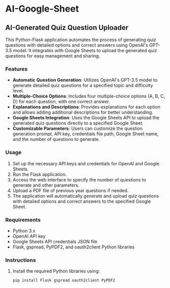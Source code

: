 # AI-Google-Sheet

## AI-Generated Quiz Question Uploader

This Python-Flask application automates the process of generating quiz questions with detailed options and correct answers using OpenAI's GPT-3.5 model. It integrates with Google Sheets to upload the generated quiz questions for easy management and sharing.

### Features

- **Automatic Question Generation**: Utilizes OpenAI's GPT-3.5 model to generate detailed quiz questions for a specified topic and difficulty level.
- **Multiple-Choice Options**: Includes four multiple-choice options (A, B, C, D) for each question, with one correct answer.
- **Explanations and Descriptions**: Provides explanations for each option and allows adding additional descriptions for better understanding.
- **Google Sheets Integration**: Uses the Google Sheets API to upload the generated quiz questions directly to a specified Google Sheet.
- **Customizable Parameters**: Users can customize the question generation prompt, API key, credentials file path, Google Sheet name, and the number of questions to generate.

### Usage

1. Set up the necessary API keys and credentials for OpenAI and Google Sheets.
2. Run the Flask application.
3. Access the web interface to specify the number of questions to generate and other parameters.
4. Upload a PDF file of previous year questions if needed.
5. The application will automatically generate and upload quiz questions with detailed options and correct answers to the specified Google Sheet.

### Requirements

- Python 3.x
- OpenAI API key
- Google Sheets API credentials JSON file
- Flask, gspread, PyPDF2, and oauth2client Python libraries

### Instructions

1. Install the required Python libraries using:
   ```sh
   pip install Flask gspread oauth2client PyPDF2
